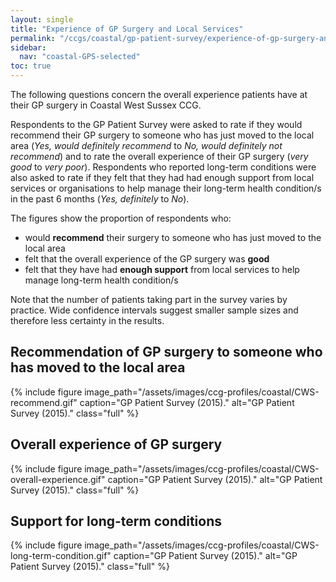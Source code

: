 ```yaml
---
layout: single
title: "Experience of GP Surgery and Local Services"
permalink: "/ccgs/coastal/gp-patient-survey/experience-of-gp-surgery-and-local-services/"
sidebar:
  nav: "coastal-GPS-selected"
toc: true
---
```


The following questions concern the overall experience patients have at their GP surgery in Coastal West Sussex CCG.

Respondents to the GP Patient Survey were asked to rate if they would recommend their GP surgery to someone who has just moved to the local area (*Yes, would definitely recommend* to *No, would definitely not recommend*) and to rate the overall experience of their GP surgery (*very good* to *very poor*). Respondents who reported long-term conditions were also asked to rate if they felt that they had had enough support from local services or organisations to help manage their long-term health condition/s in the past 6 months (*Yes, definitely* to *No*).

The figures show the proportion of respondents who:

- would **recommend** their surgery to someone who has just moved to the local area
- felt that the overall experience of the GP surgery was **good**
- felt that they have had **enough support** from local services to help manage long-term health condition/s

Note that the number of patients taking part in the survey varies by practice. Wide confidence intervals suggest smaller sample sizes and therefore less certainty in the results.

## Recommendation of GP surgery to someone who has moved to the local area

{% include figure image_path="/assets/images/ccg-profiles/coastal/CWS-recommend.gif" caption="GP Patient Survey (2015)." alt="GP Patient Survey (2015)." class="full" %}

## Overall experience of GP surgery

{% include figure image_path="/assets/images/ccg-profiles/coastal/CWS-overall-experience.gif" caption="GP Patient Survey (2015)." alt="GP Patient Survey (2015)." class="full" %}


## Support for long-term conditions

{% include figure image_path="/assets/images/ccg-profiles/coastal/CWS-long-term-condition.gif" caption="GP Patient Survey (2015)." alt="GP Patient Survey (2015)." class="full" %}